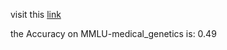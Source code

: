 visit this [link](https://github.com/Mehrdadghassabi/Gaokerena-V/tree/main/evaluation/multiple_choice_qa/MMLU-medical_genetics/aya_expanse)

the Accuracy on MMLU-medical_genetics is: 0.49
